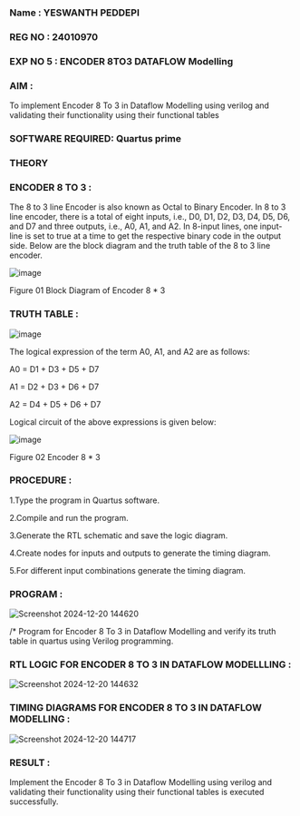 ### Name : YESWANTH PEDDEPI
### REG NO : 24010970
### EXP NO 5 : ENCODER 8TO3 DATAFLOW Modelling

### AIM : 

To implement  Encoder 8 To 3 in Dataflow Modelling using verilog and validating their functionality using their functional tables

### SOFTWARE REQUIRED: Quartus prime

### THEORY

### ENCODER 8 TO 3 : 

The 8 to 3 line Encoder is also known as Octal to Binary Encoder. In 8 to 3 line encoder, there is a total of eight inputs, i.e., D0, D1, D2, D3, D4, D5, D6, and D7 and three outputs, i.e., A0, A1, and A2. In 8-input lines, one input-line is set to true at a time to get the respective binary code in the output side. Below are the block diagram and the truth table of the 8 to 3 line encoder.

![image](https://github.com/naavaneetha/ENCODER8TO3DATAFLOW/assets/154305477/0bc242c1-eb9e-4c47-afe5-30428470efc3)

Figure 01  Block Diagram of Encoder 8 * 3

### TRUTH TABLE : 

![image](https://github.com/naavaneetha/ENCODER8TO3DATAFLOW/assets/154305477/35496b14-ae6e-4cd1-9abd-d6736b576575)

The logical expression of the term A0, A1, and A2 are as follows:

A0 = D1 + D3 + D5 + D7

A1 = D2 + D3 + D6 + D7

A2 = D4 + D5 + D6 + D7

Logical circuit of the above expressions is given below:

![image](https://github.com/naavaneetha/ENCODER8TO3DATAFLOW/assets/154305477/95acaee6-c873-4c75-89eb-ef09fb158053)

Figure 02  Encoder 8 * 3

### PROCEDURE :
1.Type the program in Quartus software.

 2.Compile and run the program.
 
 3.Generate the RTL schematic and save the logic diagram.
 
 4.Create nodes for inputs and outputs to generate the timing diagram.
 
 5.For different input combinations generate the timing diagram. 

### PROGRAM : 
![Screenshot 2024-12-20 144620](https://github.com/user-attachments/assets/1a697292-5b53-4397-b5e0-d646ea7dd1e3)

/* Program for Encoder 8 To 3 in Dataflow Modelling and verify its truth table in quartus using Verilog programming. 



### RTL LOGIC FOR ENCODER 8 TO 3 IN DATAFLOW MODELLLING :
![Screenshot 2024-12-20 144632](https://github.com/user-attachments/assets/cda3e91c-3e2e-46a4-96bc-7d10f5fa29b3)

### TIMING DIAGRAMS FOR ENCODER 8 TO 3 IN DATAFLOW MODELLING : 
![Screenshot 2024-12-20 144717](https://github.com/user-attachments/assets/2c3d34a3-e761-4b1e-9133-4a152f0435f9)

### RESULT : 
 Implement the Encoder 8 To 3 in Dataflow Modelling using verilog and validating their
 functionality using their functional tables is executed successfully.





